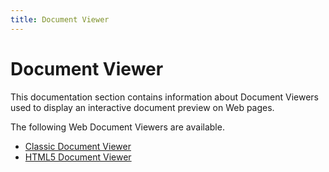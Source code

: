 ```yaml
---
title: Document Viewer
---
```

# Document Viewer
This documentation section contains information about Document Viewers used to display an interactive document preview on Web pages.

The following Web Document Viewers are available.
* [Classic Document Viewer](document-viewer/classic-document-viewer.md)
* [HTML5 Document Viewer](document-viewer/html5-document-viewer.md)